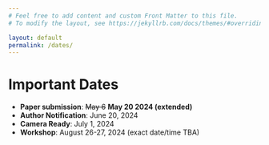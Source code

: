 ```yaml
---
# Feel free to add content and custom Front Matter to this file.
# To modify the layout, see https://jekyllrb.com/docs/themes/#overriding-theme-defaults

layout: default
permalink: /dates/
---
```

# Important Dates

* **Paper submission**: ~~May 6~~ **May 20 2024 (extended)**
* **Author Notification**: June 20, 2024
* **Camera Ready**: July 1, 2024
* **Workshop**: August 26-27, 2024 (exact date/time TBA)
